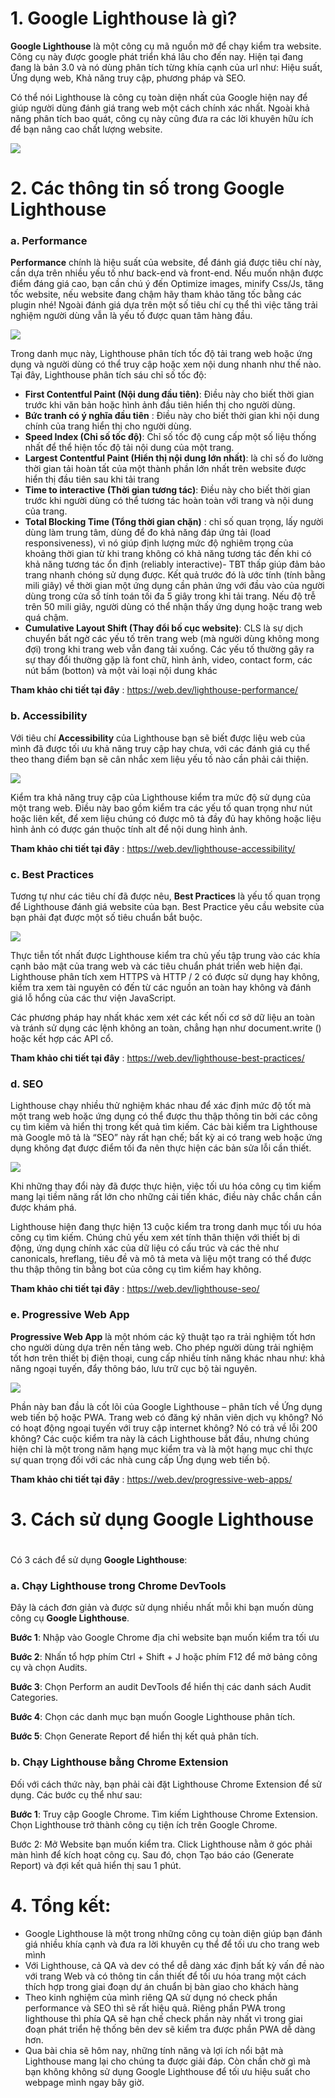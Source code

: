 # **1. Google Lighthouse là gì?**

**Google Lighthouse** là một công cụ mã nguồn mở để chạy kiểm tra website. Công cụ này được google phát triển khá lâu cho đến nay. Hiện tại đang đang là bản 3.0 và nó dùng phân tích từng khía cạnh của url như: Hiệu suất, Ứng dụng web, Khả năng truy cập, phương pháp và SEO.

Có thể nói Lighthouse là công cụ toàn diện nhất của Google hiện nay để giúp người dùng đánh giá trang web một cách chính xác nhất. Ngoài khả năng phân tích bao quát, công cụ này cũng đưa ra  các lời khuyên hữu ích để bạn nâng cao chất lượng website. 

![](https://edgy.app/wp-content/uploads/2019/06/New-Study-Unveils-the-Technical-Optimization-Standards-of-Top-Ranking-Websites-on-Google.jpg)

# **2. Các thông tin số trong Google Lighthouse**
### a. Performance
**Performance** chính là hiệu suất của website, để đánh giá được tiêu chí này, cần dựa trên nhiều yếu tố như back-end và front-end. Nếu muốn nhận được điểm đáng giá cao, bạn cần chú ý đến Optimize images, minify Css/Js, tăng tốc website, nếu website đang chậm hãy tham khảo tăng tốc bằng các plugin nhé! Ngoài đánh giá dựa trên một số tiêu chí cụ thể thì việc tăng trải nghiệm người dùng vẫn là yếu tố được quan tâm hàng đầu.

![](https://user-images.githubusercontent.com/4038316/91424890-ad467d00-e85a-11ea-81fc-e6506366ae50.png)

Trong danh mục này, Lighthouse phân tích tốc độ tải trang web hoặc ứng dụng và người dùng có thể truy cập hoặc xem nội dung nhanh như thế nào. Tại đây, Lighthouse phân tích sáu chỉ số tốc độ:

* **First Contentful Paint (Nội dung đầu tiên)**: Điều này cho biết thời gian trước khi văn bản hoặc hình ảnh đầu tiên hiển thị cho người dùng.
* **Bức tranh có ý nghĩa đầu tiên** :  Điều này cho biết thời gian khi nội dung chính của trang hiển thị cho người dùng.
* **Speed Index (Chỉ số tốc độ)**: Chỉ số tốc độ cung cấp một số liệu thống nhất để thể hiện tốc độ tải nội dung của một trang.
* **Largest Contentful Paint (Hiển thị nội dung lớn nhất)**: là chỉ số đo lường thời gian tải hoàn tất của một thành phần lớn nhất trên website được hiển thị đầu tiên sau khi tải trang
* **Time to interactive (Thời gian tương tác)**: Điều này cho biết thời gian trước khi người dùng có thể tương tác hoàn toàn với trang và nội dung của trang.
* **Total Blocking Time (Tổng thời gian chặn)** : chỉ số quan trọng, lấy người dùng làm trung tâm, dùng để đo khả năng đáp ứng tải (load responsiveness), vì nó giúp định lượng mức độ nghiêm trọng của khoảng thời gian từ khi trang không có khả năng tương tác đến khi có khả năng tương tác ổn định (reliably interactive)- TBT thấp giúp đảm bảo trang nhanh chóng sử dụng được. Kết quả trước đó là ước tính (tính bằng mili giây) về thời gian một ứng dụng cần phản ứng với đầu vào của người dùng trong cửa sổ tính toán tối đa 5 giây trong khi tải trang. Nếu độ trễ trên 50 mili giây, người dùng có thể nhận thấy ứng dụng hoặc trang web quá chậm.
* **Cumulative Layout Shift (Thay đổi bố cục website)**: CLS là sự dịch chuyển bất ngờ các yếu tố trên trang web (mà người dùng không mong đợi) trong khi trang web vẫn đang tải xuống. Các yếu tố thường gây ra sự thay đổi thường gặp là font chữ, hình ảnh, video, contact form, các nút bấm (botton) và một vài loại nội dung khác

**Tham khảo chi tiết tại đây** : https://web.dev/lighthouse-performance/

### b. Accessibility
Với tiêu chí **Accessibility** của Lighthouse bạn sẽ biết được liệu web của mình đã được tối ưu khả năng truy cập hay chưa, với các đánh giá cụ thể theo thang điểm bạn sẽ cân nhắc xem liệu yếu tố nào cần phải cải thiện.

![](https://azdgo.com/wp-content/uploads/2021/01/Google-Lighthouse-Accessibility.jpg)

Kiểm tra khả năng truy cập của Lighthouse kiểm tra mức độ sử dụng của một trang web. Điều này bao gồm kiểm tra các yếu tố quan trọng như nút hoặc liên kết, để xem liệu chúng có được mô tả đầy đủ hay không hoặc liệu hình ảnh có được gán thuộc tính alt để nội dung hình ảnh.

**Tham khảo chi tiết tại đây** : https://web.dev/lighthouse-accessibility/

### c. Best Practices
Tương tự như các tiêu chí đã được nêu, **Best Practices** là yếu tố quan trọng để Lighthouse đánh giá website của bạn. Best Practice yêu cầu website của bạn phải đạt được một số tiêu chuẩn bắt buộc.

![](https://azdgo.com/wp-content/uploads/2021/01/Google-Lighthouse-Best-Practices.jpg)

Thực tiễn tốt nhất được Lighthouse kiểm tra chủ yếu tập trung vào các khía cạnh bảo mật của trang web và các tiêu chuẩn phát triển web hiện đại. Lighthouse phân tích xem HTTPS và HTTP / 2 có được sử dụng hay không, kiểm tra xem tài nguyên có đến từ các nguồn an toàn hay không và đánh giá lỗ hổng của các thư viện JavaScript.

Các phương pháp hay nhất khác xem xét các kết nối cơ sở dữ liệu an toàn và tránh sử dụng các lệnh không an toàn, chẳng hạn như document.write () hoặc kết hợp các API cổ.

**Tham khảo chi tiết tại đây** : https://web.dev/lighthouse-best-practices/

### d. SEO

Lighthouse chạy nhiều thử nghiệm khác nhau để xác định mức độ tốt mà một trang web hoặc ứng dụng có thể được thu thập thông tin bởi các công cụ tìm kiếm và hiển thị trong kết quả tìm kiếm. Các bài kiểm tra Lighthouse mà Google mô tả là “SEO” này rất hạn chế; bất kỳ ai có trang web hoặc ứng dụng không đạt được điểm tối đa nên thực hiện các bản sửa lỗi cần thiết.

![](https://azdgo.com/wp-content/uploads/2021/01/Google-Lighthouse-SEO.jpg)

Khi những thay đổi này đã được thực hiện, việc tối ưu hóa công cụ tìm kiếm mang lại tiềm năng rất lớn cho những cải tiến khác, điều này chắc chắn cần được khám phá.

Lighthouse hiện đang thực hiện 13 cuộc kiểm tra trong danh mục tối ưu hóa công cụ tìm kiếm. Chúng chủ yếu xem xét tính thân thiện với thiết bị di động, ứng dụng chính xác của dữ liệu có cấu trúc và các thẻ như canonicals, hreflang, tiêu đề và mô tả meta và liệu một trang có thể được thu thập thông tin bằng bot của công cụ tìm kiếm hay không.

**Tham khảo chi tiết tại đây** : https://web.dev/lighthouse-seo/

### e. Progressive Web App

**Progressive Web App** là một nhóm các kỹ thuật tạo ra trải nghiệm tốt hơn cho người dùng dựa trên nền tảng web. Cho phép người dùng trải nghiệm tốt hơn trên thiết bị điện thoại, cung cấp nhiều tính năng khác nhau như: khả năng ngoại tuyến, đẩy thông báo, lưu trữ cục bộ tài nguyên. 

![](https://ecshopvietnam.com/cdn/upload/images/article/pwa-google-lighthouse.png)

Phần này ban đầu là cốt lõi của Google Lighthouse – phân tích về Ứng dụng web tiến bộ hoặc PWA. Trang web có đăng ký nhân viên dịch vụ không? Nó có hoạt động ngoại tuyến với truy cập internet không? Nó có trả về lỗi 200 không? Các cuộc kiểm tra này là cách Lighthouse bắt đầu, nhưng chúng hiện chỉ là một trong năm hạng mục kiểm tra và là một hạng mục chỉ thực sự quan trọng đối với các nhà cung cấp Ứng dụng web tiến bộ.

**Tham khảo chi tiết tại đây** : https://web.dev/progressive-web-apps/
# **3. Cách sử dụng Google Lighthouse**
# 
Có 3 cách để sử dụng **Google Lighthouse**:

### a. Chạy Lighthouse trong Chrome DevTools <br>

Đây là cách đơn giản và được sử dụng nhiều nhất mỗi khi bạn muốn dùng công cụ **Google Lighthouse**.

**Bước 1**:  Nhập vào Google Chrome địa chỉ website bạn muốn kiểm tra tối ưu

**Bước 2**:  Nhấn tổ hợp phím Ctrl + Shift + J hoặc phím F12 để mở bảng công cụ và chọn Audits.

**Bước 3**: Chọn Perform an audit DevTools để hiển thị các danh sách Audit Categories.

**Bước 4**: Chọn các danh mục bạn muốn Google Lighthouse phân tích.

**Bước 5**: Chọn Generate Report để hiển thị kết quả phân tích.

### b. Chạy Lighthouse bằng Chrome Extension <br>

Đối với cách thức này, bạn phải cài đặt Lighthouse Chrome Extension để sử dụng. Các bước cụ thể như sau:

**Bước 1**: Truy cập Google Chrome. Tìm kiếm Lighthouse Chrome Extension. Chọn Lighthouse trở thành công cụ tiện ích trên Google Chrome.

Bước 2: Mở Website bạn muốn kiểm tra. Click Lighthouse nằm ở góc phải màn hình để kích hoạt công cụ. Sau đó, chọn Tạo báo cáo (Generate Report) và đợi kết quả hiển thị sau 1 phút.



# 4. Tổng kết:
- Google Lighthouse là một trong những công cụ toàn diện giúp bạn đánh giá nhiều khía cạnh và đưa ra lời khuyên cụ thể để tối ưu cho trang web mình
- Với Lighthouse, cả QA và dev có thể dễ dàng xác định bất kỳ vấn đề nào với trang Web và có thông tin cần thiết để tối ưu hóa trang một cách thích hợp trong giai đoạn dự án chuẩn bị bàn giao cho khách hàng 
- Theo kinh nghiệm của mình riêng QA sử dụng nó check phần performance và SEO thì sẽ rất hiệu quả. Riêng phần PWA trong lighthouse thì phía QA sẽ hạn chế check phần này nhất vì trong giai đoạn phát triển hệ thống bên dev sẽ kiểm tra được phần PWA dễ dàng hơn.
- Qua bài chia sẽ hôm nay, những tính năng và lợi ích nổi bật mà Lighthouse mang lại cho chúng ta được giải đáp. Còn chần chờ gì mà bạn không không sử dụng Google Lighthouse để tối ưu hiệu suất cho webpage mình ngay bây giờ.